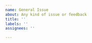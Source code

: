 ```yaml
---
name: General Issue
about: Any kind of issue or feedback
title: ''
labels: ''
assignees: ''

---
```



